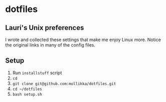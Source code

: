 # dotfiles
## Lauri's Unix preferences

I wrote and collected these settings that make me enjoy Linux more.
Notice the original links in many of the config files.

## Setup

1. Run `installstuff` script
2. `cd`
3. `git clone git@github.com:mollikka/dotfiles.git`
4. `cd ~/dotfiles`
5. `bash setup.sh`
